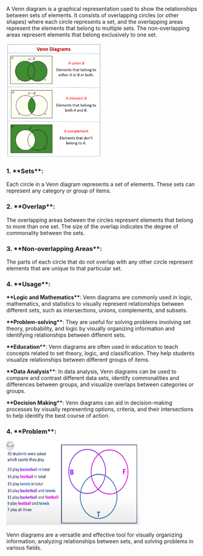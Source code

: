  
<p>A Venn diagram is a graphical representation used to show the relationships between sets of elements. It consists of overlapping circles (or other shapes) where each circle represents a set, and the overlapping areas represent the elements that belong to multiple sets. The non-overlapping areas represent elements that belong exclusively to one set.<p>
<img src="Presentation_example.png" alt="???" width="250" height="300"> 

<h3>1. **Sets**:</h3><p>Each circle in a Venn diagram represents a set of elements. These sets can represent any category or group of items.</p>

<h3>2. **Overlap**:</h3><p>The overlapping areas between the circles represent elements that belong to more than one set. The size of the overlap indicates the degree of commonality between the sets.</p>

<h3>3. **Non-overlapping Areas**:</h3><p>The parts of each circle that do not overlap with any other circle represent elements that are unique to that particular set.</p>

<h3>4. **Usage**:</h3>
   <p><b>**Logic and Mathematics**</b>: Venn diagrams are commonly used in logic, mathematics, and statistics to visually represent relationships between different sets, such as intersections, unions, complements, and subsets.</p>
  <p><b>**Problem-solving**</b>: They are useful for solving problems involving set theory, probability, and logic by visually organizing information and identifying relationships between different sets.</p>
  <p><b>**Education**</b>: Venn diagrams are often used in education to teach concepts related to set theory, logic, and classification. They help students visualize relationships between different groups of items.</p>
  <p><b>**Data Analysis**</b>: In data analysis, Venn diagrams can be used to compare and contrast different data sets, identify commonalities and differences between groups, and visualize overlaps between categories or groups.</p>
  <p><b>**Decision Making**</b>: Venn diagrams can aid in decision-making processes by visually representing options, criteria, and their intersections to help identify the best course of action.</p>

<h3>4. **Problem**:</h3>
<img src="Presentation_Problem.png" alt="???" width="350" height="220"> 

<p>Venn diagrams are a versatile and effective tool for visually organizing information, analyzing relationships between sets, and solving problems in various fields.<p>
